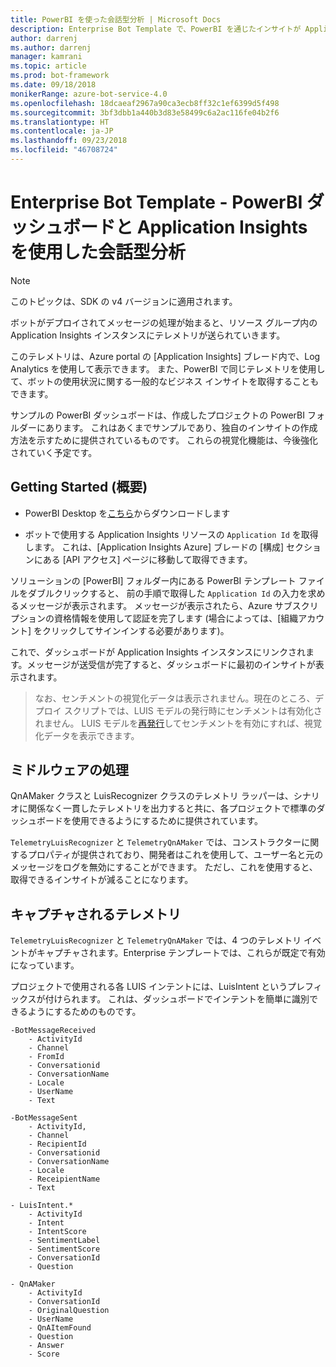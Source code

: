 ```yaml
---
title: PowerBI を使った会話型分析 | Microsoft Docs
description: Enterprise Bot Template で、PowerBI を通じたインサイトが Application Insights を使って有効化されるしくみついて説明します
author: darrenj
ms.author: darrenj
manager: kamrani
ms.topic: article
ms.prod: bot-framework
ms.date: 09/18/2018
monikerRange: azure-bot-service-4.0
ms.openlocfilehash: 18dcaeaf2967a90ca3ecb8ff32c1ef6399d5f498
ms.sourcegitcommit: 3bf3dbb1a440b3d83e58499c6a2ac116fe04b2f6
ms.translationtype: HT
ms.contentlocale: ja-JP
ms.lasthandoff: 09/23/2018
ms.locfileid: "46708724"
---
```

# <a name="enterprise-bot-template---conversational-analytics-using-powerbi-dashboard-and-application-insights"></a>Enterprise Bot Template - PowerBI ダッシュボードと Application Insights を使用した会話型分析

> [!NOTE]
> このトピックは、SDK の v4 バージョンに適用されます。 

ボットがデプロイされてメッセージの処理が始まると、リソース グループ内の Application Insights インスタンスにテレメトリが送られていきます。 

このテレメトリは、Azure portal の [Application Insights] ブレード内で、Log Analytics を使用して表示できます。 また、PowerBI で同じテレメトリを使用して、ボットの使用状況に関する一般的なビジネス インサイトを取得することもできます。

サンプルの PowerBI ダッシュボードは、作成したプロジェクトの PowerBI フォルダーにあります。 これはあくまでサンプルであり、独自のインサイトの作成方法を示すために提供されているものです。 これらの視覚化機能は、今後強化されていく予定です。 

## <a name="getting-started"></a>Getting Started (概要)

- PowerBI Desktop を[こちら](https://powerbi.microsoft.com/en-us/desktop/)からダウンロードします
 
- ボットで使用する Application Insights リソースの ```Application Id``` を取得します。 これは、[Application Insights Azure] ブレードの [構成] セクションにある [API アクセス] ページに移動して取得できます。

ソリューションの [PowerBI] フォルダー内にある PowerBI テンプレート ファイルをダブルクリックすると、 前の手順で取得した ```Application Id``` の入力を求めるメッセージが表示されます。 メッセージが表示されたら、Azure サブスクリプションの資格情報を使用して認証を完了します (場合によっては、[組織アカウント] をクリックしてサインインする必要があります)。

これで、ダッシュボードが Application Insights インスタンスにリンクされます。メッセージが送受信が完了すると、ダッシュボードに最初のインサイトが表示されます。

>なお、センチメントの視覚化データは表示されません。現在のところ、デプロイ スクリプトでは、LUIS モデルの発行時にセンチメントは有効化されません。 LUIS モデルを[再発行](https://docs.microsoft.com/en-us/azure/cognitive-services/luis/luis-how-to-publish-app)してセンチメントを有効にすれば、視覚化データを表示できます。

## <a name="middleware-processing"></a>ミドルウェアの処理

QnAMaker クラスと LuisRecognizer クラスのテレメトリ ラッパーは、シナリオに関係なく一貫したテレメトリを出力すると共に、各プロジェクトで標準のダッシュボードを使用できるようにするために提供されています。

```TelemetryLuisRecognizer``` と ```TelemetryQnAMaker``` では、コンストラクターに関するプロパティが提供されており、開発者はこれを使用して、ユーザー名と元のメッセージをログを無効にすることができます。 ただし、これを使用すると、取得できるインサイトが減ることになります。

## <a name="telemetry-captured"></a>キャプチャされるテレメトリ

```TelemetryLuisRecognizer``` と ```TelemetryQnAMaker``` では、4 つのテレメトリ イベントがキャプチャされます。Enterprise テンプレートでは、これらが既定で有効になっています。 

プロジェクトで使用される各 LUIS インテントには、LuisIntent というプレフィックスが付けられます。 これは、ダッシュボードでインテントを簡単に識別できるようにするためのものです。

```
-BotMessageReceived
    - ActivityId
    - Channel
    - FromId
    - Conversationid
    - ConversationName
    - Locale
    - UserName
    - Text
```
  
```
-BotMessageSent
    - ActivityId,
    - Channel
    - RecipientId
    - Conversationid
    - ConversationName
    - Locale
    - ReceipientName
    - Text
```

```
- LuisIntent.*
    - ActivityId
    - Intent
    - IntentScore
    - SentimentLabel
    - SentimentScore
    - ConversationId
    - Question
```

```
- QnAMaker
    - ActivityId
    - ConversationId
    - OriginalQuestion
    - UserName
    - QnAItemFound
    - Question
    - Answer
    - Score
```